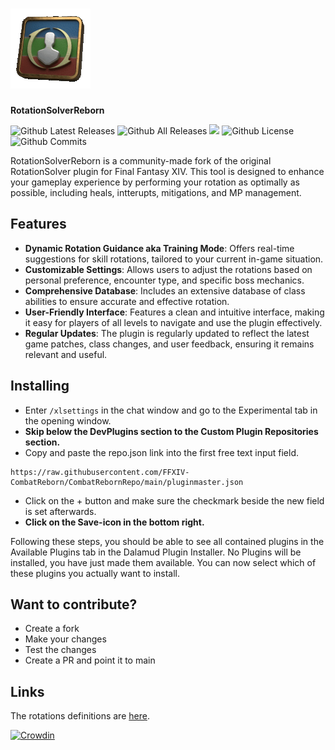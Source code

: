 
# [![](Images/Logo.gif)](https://archidog1998.github.io/RotationSolver/#/) 

**RotationSolverReborn**

![Github Latest Releases](https://img.shields.io/github/downloads/FFXIV-CombatReborn/RotationSolverReborn/latest/total.svg?style=for-the-badge)
![Github All Releases](https://img.shields.io/github/downloads/FFXIV-CombatReborn/RotationSolverReborn/total.svg?style=for-the-badge)
![](https://img.shields.io/codefactor/grade/github/FFXIV-CombatReborn/RotationSolverReborn?longCache=true&style=for-the-badge)
![Github License](https://img.shields.io/github/license/FFXIV-CombatReborn/RotationSolverReborn.svg?label=License&style=for-the-badge)
![Github Commits](https://img.shields.io/github/commits-since/FFXIV-CombatReborn/RotationSolverReborn/latest/main?style=for-the-badge)

RotationSolverReborn is a community-made fork of the original RotationSolver plugin for Final Fantasy XIV. This tool is designed to enhance your gameplay experience by performing your rotation as optimally as possible, including heals, intterupts, mitigations, and MP management.

## Features

- **Dynamic Rotation Guidance aka Training Mode**: Offers real-time suggestions for skill rotations, tailored to your current in-game situation.
- **Customizable Settings**: Allows users to adjust the rotations based on personal preference, encounter type, and specific boss mechanics.
- **Comprehensive Database**: Includes an extensive database of class abilities to ensure accurate and effective rotation.
- **User-Friendly Interface**: Features a clean and intuitive interface, making it easy for players of all levels to navigate and use the plugin effectively.
- **Regular Updates**: The plugin is regularly updated to reflect the latest game patches, class changes, and user feedback, ensuring it remains relevant and useful.

## Installing
- Enter `/xlsettings` in the chat window and go to the Experimental tab in the opening window.
- **Skip below the DevPlugins section to the Custom Plugin Repositories section.**
- Copy and paste the repo.json link into the first free text input field.
```
https://raw.githubusercontent.com/FFXIV-CombatReborn/CombatRebornRepo/main/pluginmaster.json
```
- Click on the + button and make sure the checkmark beside the new field is set afterwards.
- **Click on the Save-icon in the bottom right.**

Following these steps, you should be able to see all contained plugins in the Available Plugins tab in the Dalamud Plugin Installer.
No Plugins will be installed, you have just made them available. You can now select which of these plugins you actually want to install.

## Want to contribute?

- Create a fork
- Make your changes
- Test the changes
- Create a PR and point it to main

## Links

The rotations definitions are [here](https://github.com/LTS-FFXIV/LTSDefaults).

[![Crowdin](https://badges.crowdin.net/badge/light/crowdin-on-dark.png)](https://crowdin.com/project/rotationsolver)

